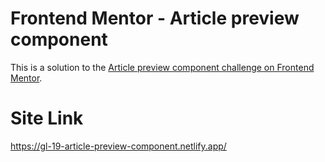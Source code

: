 # Frontend Mentor - Article preview component

This is a solution to the [Article preview component challenge on Frontend Mentor](https://www.frontendmentor.io/challenges/article-preview-component-dYBN_pYFT).

# Site Link

https://gl-19-article-preview-component.netlify.app/
